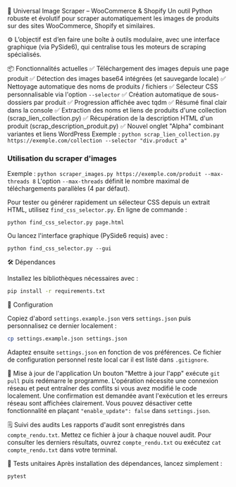 🧼 Universal Image Scraper – WooCommerce & Shopify
Un outil Python robuste et évolutif pour scraper automatiquement les images de produits sur des sites WooCommerce, Shopify et similaires.

⚙️ L’objectif est d’en faire une boîte à outils modulaire, avec une interface graphique (via PySide6), qui centralise tous les moteurs de scraping spécialisés.

📦 Fonctionnalités actuelles
✅ Téléchargement des images depuis une page produit
✅ Détection des images base64 intégrées (et sauvegarde locale)
✅ Nettoyage automatique des noms de produits / fichiers
✅ Sélecteur CSS personnalisable via l'option `--selector`
✅ Création automatique de sous-dossiers par produit
✅ Progression affichée avec tqdm
✅ Résumé final clair dans la console
✅ Extraction des noms et liens de produits d'une collection (scrap_lien_collection.py)
✅ Récupération de la description HTML d'un produit (scrap_description_produit.py)
✅ Nouvel onglet "Alpha" combinant variantes et liens WordPress
Exemple : `python scrap_lien_collection.py https://exemple.com/collection --selector "div.product a"`

### Utilisation du scraper d'images
Exemple : `python scraper_images.py https://exemple.com/produit --max-threads 8`
L'option `--max-threads` définit le nombre maximal de téléchargements parallèles (4 par défaut).

Pour tester ou générer rapidement un sélecteur CSS depuis un extrait HTML,
utilisez `find_css_selector.py`. En ligne de commande :

```
python find_css_selector.py page.html
```

Ou lancez l'interface graphique (PySide6 requis) avec :

```
python find_css_selector.py --gui
```


🛠️ Dépendances

Installez les bibliothèques nécessaires avec :

```bash
pip install -r requirements.txt
```

🔧 Configuration

Copiez d'abord `settings.example.json` vers `settings.json` puis personnalisez ce dernier localement :

```bash
cp settings.example.json settings.json
```

Adaptez ensuite `settings.json` en fonction de vos préférences. Ce fichier de configuration personnel reste local car il est listé dans `.gitignore`.

🔄 Mise à jour de l'application
Un bouton "Mettre à jour l'app" exécute `git pull` puis redémarre le programme. L'opération nécessite une connexion réseau et peut entraîner des conflits si vous avez modifié le code localement. Une confirmation est demandée avant l'exécution et les erreurs réseau sont affichées clairement. Vous pouvez désactiver cette fonctionnalité en plaçant `"enable_update": false` dans `settings.json`.

🗒️ Suivi des audits
Les rapports d'audit sont enregistrés dans `compte_rendu.txt`. Mettez ce fichier à jour à chaque nouvel audit. Pour consulter les derniers résultats, ouvrez `compte_rendu.txt` ou exécutez `cat compte_rendu.txt` dans votre terminal.

🧪 Tests unitaires
Après installation des dépendances, lancez simplement :
```bash
pytest
```
